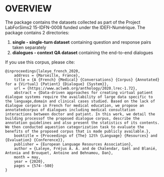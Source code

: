# OVERVIEW

The package contains the datasets collected as part of the Project LabForSims2 15-IDFN-0008 funded under the IDEFI-Numérique. The package contains  2 directories:
1. **single - single-turn dataset** containing question and response pairs taken separately
2. **dialogues - context QA dataset** containing the end-to-end dialogues

If you use this corpus, please cite:

```
@inproceedings{laleye_french_2020,
	address = {Marseille, France},
	title = {A {French} {Medical} {Conversations} {Corpus} {Annotated} for a {Virtual} {Patient} {Dialogue} {System}},
	url = {https://www.aclweb.org/anthology/2020.lrec-1.72},
	abstract = {Data-driven approaches for creating virtual patient dialogue systems require the availability of large data specific to the language,domain and clinical cases studied. Based on the lack of dialogue corpora in French for medical education, we propose an annotatedcorpus of dialogues including medical consultation interactions between doctor and patient. In this work, we detail the building processof the proposed dialogue corpus, describe the annotation guidelines and also present the statistics of its contents. We then conducted aquestion categorization task to evaluate the benefits of the proposed corpus that is made publicly available.},
	booktitle = {Proceedings of {The} 12th {Language} {Resources} and {Evaluation} {Conference}},
	publisher = {European Language Resources Association},
	author = {Laleye, Fréjus A. A. and de Chalendar, Gaël and Blanié, Antonia and Brouquet, Antoine and Behnamou, Dan},
	month = may,
	year = {2020},
	pages = {574--580}
}
```
